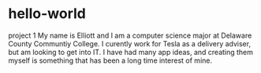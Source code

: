 # hello-world
project 1
My name is Elliott and I am a computer science major at Delaware County Communtiy College.  I curently work for Tesla as a delivery adviser, but am looking to get into IT.  I have had many app ideas, and creating them myself is something that has been a long time interest of mine.
